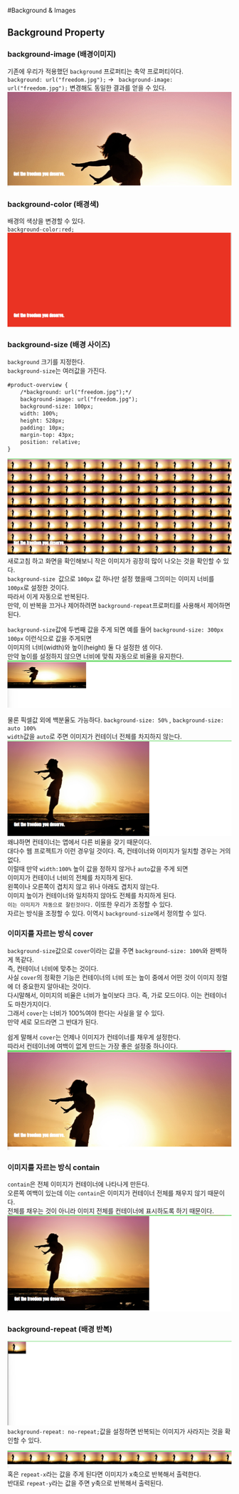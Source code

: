 #Background & Images
## Background Property
### background-image (배경이미지)
기존에 우리가 적용했던 `background` 프로퍼티는 축약 프로퍼티이다.  
`background: url("freedom.jpg");`  -> ` background-image: url("freedom.jpg");` 변경해도 동일한 결과를 얻을 수 있다.  
![background.png](css_image/background.png)
### background-color (배경색)
배경의 색상을 변경할 수 있다.  
`background-color:red;`  
![background.png](css_image/2.background.png)  
  
### background-size (배경 사이즈)
`background` 크기를 지정한다.  
`background-size`는 여러값을 가진다.
```
#product-overview {
    /*background: url("freedom.jpg");*/
    background-image: url("freedom.jpg");
    background-size: 100px;
    width: 100%;
    height: 528px;
    padding: 10px;
    margin-top: 43px;
    position: relative;
}
```

![background.png](css_image/3.background.png)  
새로고침 하고 화면을 확인해보니 작은 이미지가 굉장히 많이 나오는 것을 확인할 수 있다.  
`background-size `값으로 `100px` 값 하나만 설정 했을때 그의미는 이미지 너비를 `100px`로 설정한 것이다.  
따라서 이게 자동으로 반복된다.  
만약, 이 반복을 끄거나 제어하려면 `background-repeat`프로퍼티를 사용해서 제어하면 된다.  

`background-size`값에 두번째 값을 주게 되면 예를 들어 `background-size: 300px 100px` 이런식으로 값을 주게되면  
이미지의 너비(width)와 높이(height) 둘 다 설정한 샘 이다.  
만약 높이를 설정하지 않으면 너비에 맞춰 자동으로 비율을 유지한다.  
![background.png](css_image/6.background.png)  
  
물론 픽셀값 외에 백분율도 가능하다. `background-size: 50%` , `background-size: auto 100%`  
`width`값을 `auto`로 주면 이미지가 컨테이너 전체를 차지하지 않는다.
![background.png](css_image/7.background.png)  
왜냐하면 컨테이너는 앱에서 다른 비율을 갖기 때문이다.  
대다수 웹 프로젝트가 이런 경우일 것이다. 즉, 컨테이너와 이미지가 일치할 경우는 거의 없다.  
이럴때 만약 `width:100%` 높이 값을 정하지 않거나 `auto`값을 주게 되면  
이미지가 컨테이너 너비의 전체를 차지하게 된다.  
왼쪽이나 오른쪽이 겹치지 않고 위나 아래도 겹치지 않는다.  
이미지 높이가 컨테이너와 일치하지 않아도 전체를 차지하게 된다.  
`이는 이미지가 자동으로 잘린것이다.` 이또한 우리가 조정할 수 있다.  
자르는 방식을 조정할 수 있다. 이역시 `background-size`에서 정의할 수 있다.  

### 이미지를 자르는 방식 cover
`background-size`값으로 `cover`이라는 값을 주면 `background-size: 100%`와 완벽하게 똑같다.  
즉, 컨테이너 너비에 맞추는 것이다.  
사실 `cover`의 정확한 기능은 컨테이너의 너비 또는 높이 중에서 어떤 것이 이미지 정렬에 더 중요한지 알아내는 것이다.  
다시말해서, 이미지의 비율은 너비가 높이보다 크다. 즉, 가로 모드이다. 이는 컨테이너도 마찬가지이다.  
그래서 `cover`는 너비가 100%여야 한다는 사실을 알 수 있다.  
만약 세로 모드라면 그 반대가 된다.  
  
쉽게 말해서 `cover`는 언제나 이미지가 컨테이너를 채우게 설정한다.  
따라서 컨테이너에 여백이 없게 만드는 가장 좋은 설정중 하나이다.
![background.png](css_image/8.background.png)
### 이미지를 자르는 방식 contain
`contain`은 전체 이미지가 컨테이너에 나타나게 만든다.  
오른쪽 여백이 있는데 이는 `contain`은 이미지가 컨테이너 전체를 채우지 않기 때문이다.  
전체를 채우는 것이 아니라 이미지 전체를 컨테이너에 표시하도록 하기 때문이다.
![background.png](css_image/9.background.png)

  

### background-repeat (배경 반복)
![background.png](css_image/4.background.png)  
`background-repeat: no-repeat;`값을 설정하면 반복되는 이미지가 사라지는 것을 확인할 수 있다.  

![background.png](css_image/5.background.png)  
혹은 `repeat-x`라는 값을 주게 된다면 이미지가 x축으로 반복해서 출력한다.  
반대로 `repeat-y`라는 값을 주면 y축으로 반복해서 출력된다.
